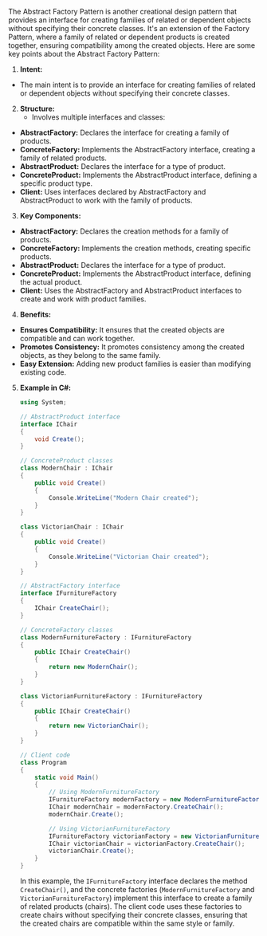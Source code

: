 The Abstract Factory Pattern is another creational design pattern that provides an interface for creating families of related or dependent objects without specifying their concrete classes. It's an extension of the Factory Pattern, where a family of related or dependent products is created together, ensuring compatibility among the created objects. Here are some key points about the Abstract Factory Pattern:

1. **Intent:**
- The main intent is to provide an interface for creating families of related or dependent objects without specifying their concrete classes.

2. **Structure:**
   - Involves multiple interfaces and classes:
- **AbstractFactory:** Declares the interface for creating a family of products.
- **ConcreteFactory:** Implements the AbstractFactory interface, creating a family of related products.
- **AbstractProduct:** Declares the interface for a type of product.
- **ConcreteProduct:** Implements the AbstractProduct interface, defining a specific product type.
- **Client:** Uses interfaces declared by AbstractFactory and AbstractProduct to work with the family of products.

3. **Key Components:**
- **AbstractFactory:** Declares the creation methods for a family of products.
- **ConcreteFactory:** Implements the creation methods, creating specific products.
- **AbstractProduct:** Declares the interface for a type of product.
- **ConcreteProduct:** Implements the AbstractProduct interface, defining the actual product.
- **Client:** Uses the AbstractFactory and AbstractProduct interfaces to create and work with product families.

4. **Benefits:**
- **Ensures Compatibility:** It ensures that the created objects are compatible and can work together.
- **Promotes Consistency:** It promotes consistency among the created objects, as they belong to the same family.
- **Easy Extension:** Adding new product families is easier than modifying existing code.

5. **Example in C#:**
   ```csharp
   using System;

   // AbstractProduct interface
   interface IChair
   {
       void Create();
   }

   // ConcreteProduct classes
   class ModernChair : IChair
   {
       public void Create()
       {
           Console.WriteLine("Modern Chair created");
       }
   }

   class VictorianChair : IChair
   {
       public void Create()
       {
           Console.WriteLine("Victorian Chair created");
       }
   }

   // AbstractFactory interface
   interface IFurnitureFactory
   {
       IChair CreateChair();
   }

   // ConcreteFactory classes
   class ModernFurnitureFactory : IFurnitureFactory
   {
       public IChair CreateChair()
       {
           return new ModernChair();
       }
   }

   class VictorianFurnitureFactory : IFurnitureFactory
   {
       public IChair CreateChair()
       {
           return new VictorianChair();
       }
   }

   // Client code
   class Program
   {
       static void Main()
       {
           // Using ModernFurnitureFactory
           IFurnitureFactory modernFactory = new ModernFurnitureFactory();
           IChair modernChair = modernFactory.CreateChair();
           modernChair.Create();

           // Using VictorianFurnitureFactory
           IFurnitureFactory victorianFactory = new VictorianFurnitureFactory();
           IChair victorianChair = victorianFactory.CreateChair();
           victorianChair.Create();
       }
   }
   ```

   In this example, the `IFurnitureFactory` interface declares the method `CreateChair()`, and the concrete factories (`ModernFurnitureFactory` and `VictorianFurnitureFactory`) implement this interface to create a family of related products (chairs). The client code uses these factories to create chairs without specifying their concrete classes, ensuring that the created chairs are compatible within the same style or family.